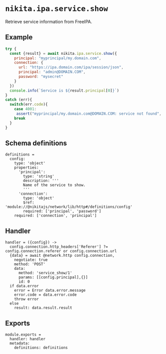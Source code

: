 
# `nikita.ipa.service.show`

Retrieve service information from FreeIPA.

## Example

```js
try {
  const {result} = await nikita.ipa.service.show({
    principal: "myprincipal/my.domain.com",
    connection: {
      url: "https://ipa.domain.com/ipa/session/json",
      principal: "admin@DOMAIN.COM",
      password: "mysecret"
    }
  })
  console.info(`Service is ${result.principal[0]}`)
}
catch (err){
  switch(err.code){
    case 4001:
     assert("myprincipal/my.domain.com@DOMAIN.COM: service not found", err.message)
    break
  }
}  
```

## Schema definitions

    definitions =
      config:
        type: 'object'
        properties:
          'principal':
            type: 'string'
            description: '''
            Name of the service to show.
            '''
          'connection':
            type: 'object'
            $ref: 'module://@nikitajs/network/lib/http#/definitions/config'
            required: ['principal', 'password']
        required: ['connection', 'principal']

## Handler

    handler = ({config}) ->
      config.connection.http_headers['Referer'] ?= config.connection.referer or config.connection.url
      {data} = await @network.http config.connection,
        negotiate: true
        method: 'POST'
        data:
          method: 'service_show/1'
          params: [[config.principal],{}]
          id: 0
      if data.error
        error = Error data.error.message
        error.code = data.error.code
        throw error
      else
        result: data.result.result

## Exports

    module.exports =
      handler: handler
      metadata:
        definitions: definitions
